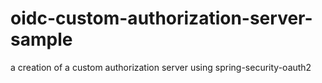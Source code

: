 # oidc-custom-authorization-server-sample
a creation of a custom authorization server using spring-security-oauth2
